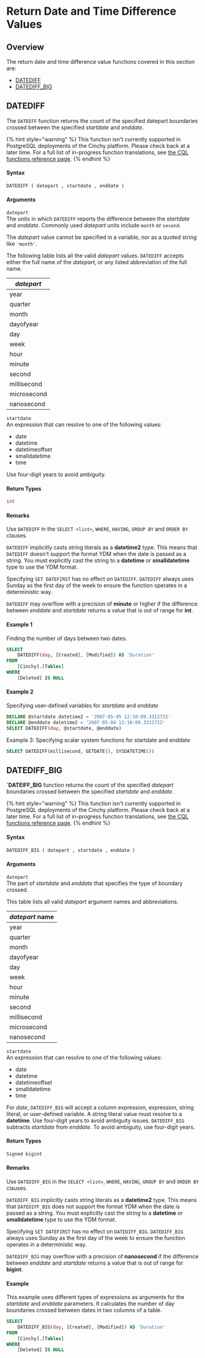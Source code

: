 # Return Date and Time Difference Values

## Overview

The return date and time difference value functions covered in this section are:

- [DATEDIFF](return-date-and-time-difference-values.md#datediff-transact-sql)
- [DATEDIFF_BIG](return-date-and-time-difference-values.md#datediff_big-transact-sql)

## DATEDIFF <a href="#datediff-transact-sql" id="datediff-transact-sql"></a>

The `DATDIFF` function returns the count of the specified datepart boundaries crossed between the specified _startdate_ and _enddate_.

{% hint style="warning" %}
This function isn't currently supported in PostgreSQL deployments of the Cinchy platform. Please check back at a later time.
For a full list of in-progress function translations, see [the CQL functions reference page](../../cql-functions-master-list.md).
{% endhint %}

#### Syntax

```sql
DATEDIFF ( datepart , startdate , enddate )
```

#### Arguments

`datepart`\
The units in which `DATEDIFF` reports the difference between the _startdate_ and _enddate_. Commonly used _datepart_ units include `month` or `second`.

The _datepart_ value cannot be specified in a variable, nor as a quoted string like `'month'`.

The following table lists all the valid _datepart_ values. `DATEDIFF` accepts either the full name of the _datepart_, or any listed abbreviation of the full name.

| _datepart_  |
| ----------- |
| year        |
| quarter     |
| month       |
| dayofyear   |
| day         |
| week        |
| hour        |
| minute      |
| second      |
| millisecond |
| microsecond |
| nanosecond  |

`startdate`\
An expression that can resolve to one of the following values:

- date
- datetime
- datetimeoffset
- smalldatetime
- time

Use four-digit years to avoid ambiguity.

#### Return Types

```sql
int
```

#### Remarks

Use `DATEDIFF` in the `SELECT <list>`, `WHERE`, `HAVING`, `GROUP BY` and `ORDER BY` clauses.

`DATEDIFF` implicitly casts string literals as a **datetime2** type. This means that `DATEDIFF` doesn't support the format YDM when the date is passed as a string. You must explicitly cast the string to a **datetime** or **smalldatetime** type to use the YDM format.

Specifying `SET DATEFIRST` has no effect on `DATEDIFF`. `DATEDIFF` always uses Sunday as the first day of the week to ensure the function operates in a deterministic way.

`DATEDIFF` may overflow with a precision of **minute** or higher if the difference between _enddate_ and _startdate_ returns a value that is out of range for **int**.

#### Example 1

Finding the number of days between two dates.

```sql
SELECT
    DATEDIFF(day, [Created], [Modified]) AS 'Duration'
FROM
    [Cinchy].[Tables]
WHERE
	[Deleted] IS NULL
```

#### Example 2

Specifying user-defined variables for _startdate_ and _enddate_

```sql
DECLARE @startdate datetime2 = '2007-05-05 12:10:09.3312722'
DECLARE @enddate datetime2 = '2007-05-04 12:10:09.3312722'
SELECT DATEDIFF(day, @startdate, @enddate)
```

Example 3: Specifying scalar system functions for startdate and enddate

```sql
SELECT DATEDIFF(millisecond, GETDATE(), SYSDATETIME())
```

## DATEDIFF_BIG <a href="#datediff_big-transact-sql" id="datediff_big-transact-sql"></a>

**`DATEIFF_BIG** function returns the count of the specified _datepart_ boundaries crossed between the specified _startdate_ and _enddate_.

{% hint style="warning" %}
This function isn't currently supported in PostgreSQL deployments of the Cinchy platform. Please check back at a later time.
For a full list of in-progress function translations, see [the CQL functions reference page](../../cql-functions-master-list.md).
{% endhint %}

#### Syntax

```sql
DATEDIFF_BIG ( datepart , startdate , enddate )
```

#### Arguments

`datepart`\
The part of _startdate_ and _enddate_ that specifies the type of boundary crossed.

This table lists all valid _datepart_ argument names and abbreviations.

| _datepart_ name |
| --------------- |
| year            |
| quarter         |
| month           |
| dayofyear       |
| day             |
| week            |
| hour            |
| minute          |
| second          |
| millisecond     |
| microsecond     |
| nanosecond      |

`startdate`\
An expression that can resolve to one of the following values:

- date
- datetime
- datetimeoffset
- smalldatetime
- time

For _date_, `DATEDIFF_BIG` will accept a column expression, expression, string literal, or user-defined variable. A string literal value must resolve to a **datetime**. Use four-digit years to avoid ambiguity issues. `DATEDIFF_BIG` subtracts _startdate_ from _enddate_. To avoid ambiguity, use four-digit years.

#### Return Types

```sql
Signed bigint
```

#### Remarks

Use `DATEDIFF_BIG` in the `SELECT <list>`, `WHERE`, `HAVING`, `GROUP BY` and `ORDER BY` clauses.

`DATEDIFF_BIG` implicitly casts string literals as a **datetime2** type. This means that `DATEDIFF_BIG` does not support the format YDM when the date is passed as a string. You must explicitly cast the string to a **datetime** or **smalldatetime** type to use the YDM format.

Specifying `SET DATEFIRST` has no effect on `DATEDIFF_BIG`. `DATEDIFF_BIG` always uses Sunday as the first day of the week to ensure the function operates in a deterministic way.

`DATEDIFF_BIG` may overflow with a precision of **nanosecond** if the difference between _enddate_ and _startdate_ returns a value that is out of range for **bigint**.

#### Example

This example uses different types of expressions as arguments for the _startdate_ and _enddate_ parameters. It calculates the number of day boundaries crossed between dates in two columns of a table.

```sql
SELECT
    DATEDIFF_BIG(day, [Created], [Modified]) AS 'Duration'
FROM
    [Cinchy].[Tables]
WHERE
	[Deleted] IS NULL
```
